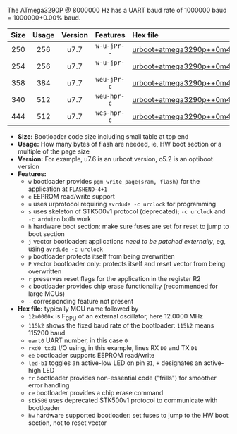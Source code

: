 The ATmega3290P @ 8000000 Hz has a UART baud rate of 1000000 baud = 1000000+0.00% baud.

|Size|Usage|Version|Features|Hex file|
|:-:|:-:|:-:|:-:|:--|
|250|256|u7.7|`w-u-jPr--`|[urboot+atmega3290p++0m4608x+++57k6_uart0_rxe0_txe1_led+b7.hex](https://raw.githubusercontent.com/stefanrueger/urboot.hex/main/cores/megacore/atmega3290p/external_oscillator/fcpu++0m4608_Hz/br+++57k6_bps/urboot+atmega3290p++0m4608x+++57k6_uart0_rxe0_txe1_led+b7.hex)|
|254|256|u7.7|`w-u-jpr--`|[urboot+atmega3290p++0m4608x+++57k6_uart0_rxe0_txe1_led+b7_fr.hex](https://raw.githubusercontent.com/stefanrueger/urboot.hex/main/cores/megacore/atmega3290p/external_oscillator/fcpu++0m4608_Hz/br+++57k6_bps/urboot+atmega3290p++0m4608x+++57k6_uart0_rxe0_txe1_led+b7_fr.hex)|
|358|384|u7.7|`weu-jPr-c`|[urboot+atmega3290p++0m4608x+++57k6_uart0_rxe0_txe1_ee_led+b7_fr_ce.hex](https://raw.githubusercontent.com/stefanrueger/urboot.hex/main/cores/megacore/atmega3290p/external_oscillator/fcpu++0m4608_Hz/br+++57k6_bps/urboot+atmega3290p++0m4608x+++57k6_uart0_rxe0_txe1_ee_led+b7_fr_ce.hex)|
|340|512|u7.7|`weu-hpr-c`|[urboot+atmega3290p++0m4608x+++57k6_uart0_rxe0_txe1_ee_led+b7_fr_ce_hw.hex](https://raw.githubusercontent.com/stefanrueger/urboot.hex/main/cores/megacore/atmega3290p/external_oscillator/fcpu++0m4608_Hz/br+++57k6_bps/urboot+atmega3290p++0m4608x+++57k6_uart0_rxe0_txe1_ee_led+b7_fr_ce_hw.hex)|
|444|512|u7.7|`wes-hpr-c`|[urboot+atmega3290p++0m4608x+++57k6_uart0_rxe0_txe1_ee_led+b7_fr_ce_stk500_hw.hex](https://raw.githubusercontent.com/stefanrueger/urboot.hex/main/cores/megacore/atmega3290p/external_oscillator/fcpu++0m4608_Hz/br+++57k6_bps/urboot+atmega3290p++0m4608x+++57k6_uart0_rxe0_txe1_ee_led+b7_fr_ce_stk500_hw.hex)|

- **Size:** Bootloader code size including small table at top end
- **Usage:** How many bytes of flash are needed, ie, HW boot section or a multiple of the page size
- **Version:** For example, u7.6 is an urboot version, o5.2 is an optiboot version
- **Features:**
  + `w` bootloader provides `pgm_write_page(sram, flash)` for the application at `FLASHEND-4+1`
  + `e` EEPROM read/write support
  + `u` uses urprotocol requiring `avrdude -c urclock` for programming
  + `s` uses skeleton of STK500v1 protocol (deprecated); `-c urclock` and `-c arduino` both work
  + `h` hardware boot section: make sure fuses are set for reset to jump to boot section
  + `j` vector bootloader: applications *need to be patched externally*, eg, using `avrdude -c urclock`
  + `p` bootloader protects itself from being overwritten
  + `P` vector bootloader only: protects itself and reset vector from being overwritten
  + `r` preserves reset flags for the application in the register R2
  + `c` bootloader provides chip erase functionality (recommended for large MCUs)
  + `-` corresponding feature not present
- **Hex file:** typically MCU name followed by
  + `12m0000x` is F<sub>CPU</sub> of an external oscillator, here 12.0000 MHz
  + `115k2` shows the fixed baud rate of the bootloader: `115k2` means 115200 baud
  + `uart0` UART number, in this case `0`
  + `rxd0 txd1` I/O using, in this example, lines RX `D0` and TX `D1`
  + `ee` bootloader supports EEPROM read/write
  + `led-b1` toggles an active-low LED on pin `B1`, `+` designates an active-high LED
  + `fr` bootloader provides non-essential code ("frills") for smoother error handling
  + `ce` bootloader provides a chip erase command
  + `stk500` uses deprecated STK500v1 protocol to communicate with bootloader
  + `hw` hardware supported bootloader: set fuses to jump to the HW boot section, not to reset vector
